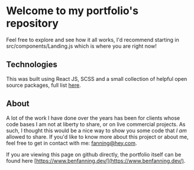# Welcome to my portfolio's repository

Feel free to explore and see how it all works, I'd recommend starting in src/components/Landing.js which is where you are right now!

## Technologies

This was built using React JS, SCSS and a small collection of helpful open source packages, full list [here](https://github.com/fanninggg/portfolio/blob/master/package.json).

## About

A lot of the work I have done over the years has been for clients whose code bases I am not at liberty to share, or on live commercial projects. As such, I thought this would be a nice way to show you some code that _I am_ allowed to share. If you'd like to know more about this project or about me, feel free to get in contact with me: fanning@hey.com.

If you are viewing this page on github directly, the portfolio itself can be found here [https://www.benfanning.dev/](https://www.benfanning.dev/).
